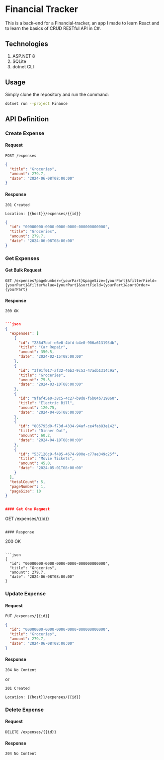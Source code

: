 # Financial Tracker

This is a back-end for a Financial-tracker, an app I made to learn React and to learn the basics of CRUD RESTful API in C#.

## Technologies

1. ASP.NET 8
2. SQLite
3. dotnet CLI

## Usage

Simply clone the repository and run the command:

```bash
dotnet run --project Finance
```

## API Definition

### Create Expense

#### Request

```
POST /expenses
```

```json
{
  "title": "Groceries",
  "amount": 279.7,
  "date": "2024-06-08T08:00:00"
}
```

#### Response

```
201 Created
```

```
Location: {{host}}/expenses/{{id}}
```

```json
{
  "id": "00000000-0000-0000-0000-000000000000",
  "title": "Groceries",
  "amount": 279.7,
  "date": "2024-06-08T08:00:00"
}
```

### Get Expenses

#### Get Bulk Request

```
GET /expenses?pageNumber={yourPart}&pageSize={yourPart}&filterField={yourPart}&filterValue={yourPart}&sortField={yourPart}&sortOrder={yourPart}
```

#### Response

```
200 OK
```

````json

```json
{
  "expenses": [
    {
      "id": "286d7bbf-e6e0-4bfd-b4e0-906a613193db",
      "title": "Car Repair",
      "amount": 350.5,
      "date": "2024-02-15T08:00:00"
    },
    {
      "id": "3f91f017-af32-46b3-9c53-47adb1314c9a",
      "title": "Groceries",
      "amount": 75.3,
      "date": "2024-03-10T08:00:00"
    },
    {
      "id": "9faf45e0-38c5-4c27-b9d8-f6b04b719060",
      "title": "Electric Bill",
      "amount": 120.75,
      "date": "2024-04-05T08:00:00"
    },
    {
      "id": "805795d0-f73d-4334-94af-ce4fab83e142",
      "title": "Dinner Out",
      "amount": 60.2,
      "date": "2024-04-18T08:00:00"
    },
    {
      "id": "537126c9-f485-4674-900e-c77ae349c25f",
      "title": "Movie Tickets",
      "amount": 45.0,
      "date": "2024-05-01T08:00:00"
    }
  ],
  "totalCount": 5,
  "pageNumber": 1,
  "pageSize": 10
}


#### Get One Request

````

GET /expenses/{{id}}

```

#### Response

```

200 OK

````

```json
{
  "id": "00000000-0000-0000-0000-000000000000",
  "title": "Groceries",
  "amount": 279.7,
  "date": "2024-06-08T08:00:00"
}
````

### Update Expense

#### Request

```
PUT /expenses/{{id}}
```

```json
{
  "id": "00000000-0000-0000-0000-000000000000",
  "title": "Groceries",
  "amount": 279.7,
  "date": "2024-06-08T08:00:00"
}
```

#### Response

```
204 No Content
```

or

```
201 Created
```

```
Location: {{host}}/expenses/{{id}}
```

### Delete Expense

#### Request

```
DELETE /expenses/{{id}}
```

#### Response

```
204 No Content
```
